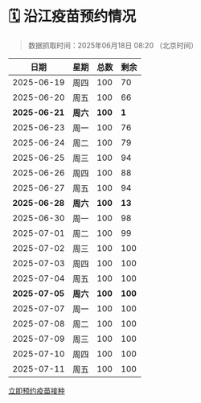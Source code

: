 # 🗓️ 沿江疫苗预约情况

> 数据抓取时间：2025年06月18日 08:20 （北京时间）

| 日期 | 星期 | 总数 | 剩余 |
|------|------|------|------|
| 2025-06-19 | 周四 | 100 | 70 |
| 2025-06-20 | 周五 | 100 | 66 |
| **2025-06-21** | **周六** | **100** | **1** |
| 2025-06-23 | 周一 | 100 | 76 |
| 2025-06-24 | 周二 | 100 | 79 |
| 2025-06-25 | 周三 | 100 | 94 |
| 2025-06-26 | 周四 | 100 | 88 |
| 2025-06-27 | 周五 | 100 | 94 |
| **2025-06-28** | **周六** | **100** | **13** |
| 2025-06-30 | 周一 | 100 | 98 |
| 2025-07-01 | 周二 | 100 | 99 |
| 2025-07-02 | 周三 | 100 | 100 |
| 2025-07-03 | 周四 | 100 | 100 |
| 2025-07-04 | 周五 | 100 | 100 |
| **2025-07-05** | **周六** | **100** | **100** |
| 2025-07-07 | 周一 | 100 | 100 |
| 2025-07-08 | 周二 | 100 | 100 |
| 2025-07-09 | 周三 | 100 | 100 |
| 2025-07-10 | 周四 | 100 | 100 |
| 2025-07-11 | 周五 | 100 | 100 |


<div class="button-container">
<a class="btn" href="http://yfzweb.ishequ.net/#/login" target="_blank">立即预约疫苗接种</a>
</div>

